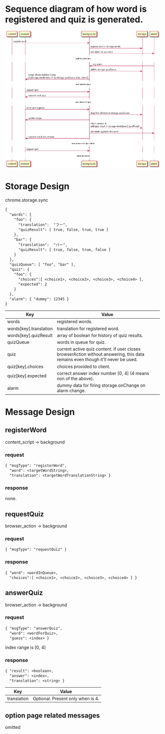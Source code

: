 # Sequence diagram of how word is registered and quiz is generated.
![](sequence.png)

# Storage Design
chrome.storage.sync
```
{
  "words": {
    "foo": {
      "translation":  "フー",
      "quizResult": [ true, false, true, true ]
    },
    "bar": {
      "translation":  "バー",
      "quizResult": [ true, false, true, false ]
    }
  },
  "quizQueue": [ "foo", "bar" ],
  "quiz": {
    "foo": {
      "choices":[ <choice1>, <choice2>, <choice3>, <choice4> ],
      "expected": 2
    }
  },
  "alarm": { "dummy": 12345 }
}
```
| Key | Value |
|----|----|
| words | registered words. |
| words[key].translation | translation for registered word. |
| words[key].quizResult | array of boolean for history of quiz results. |
| quizQueue | words in queue for quiz. |
| quiz | current active quiz content. if user closes browserAction without answering, this data remains even though it'll never be used. |
| quiz[key].choices | choices provided to client. |
| quiz[key].expected | correct answer index number [0, 4] (4 means non of the above). |
| alarm | dummy data for firing storage.onChange on alarm change. |

# Message Design
## registerWord
content_script -> background
### request
```
{ "msgType": "registerWord",
  "word": <targetWordString>,
  "translation": <targetWordTranslationString> }
```
### response
none.

## requestQuiz
browser_action -> background
### request
```
{ "msgType": "requestQuiz" }
```
### response
```
{ "word": <wordInQueue>,
  "choices":[ <choice1>, <choice2>, <choice3>, <choice4> ] }
```
## answerQuiz
browser_action -> background
### request
```
{ "msgType": "answerQuiz",
  "word": <wordForQuiz>,
  "guess": <index> }
```
index range is [0, 4]
### response
```
{ "result": <boolean>,
  "answer": <index>,
  "translation": <string> }
```
| Key | Value |
|----|----|
| translation | Optional. Present only when <index> is 4. |
## option page related messages
omitted
